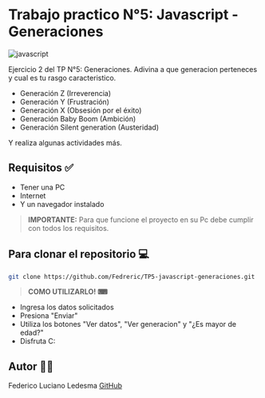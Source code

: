 # Trabajo practico N°5: Javascript - Generaciones

![javascript](https://soyhorizonte.com/wp-content/uploads/2020/10/Javascript-by-SoyHorizonte.jpg)

Ejercicio 2 del TP N°5: Generaciones.
Adivina a que generacion perteneces y cual es tu rasgo caracteristico.

- Generación  Z (Irreverencia)
- Generación  Y (Frustración)
- Generación  X (Obsesión por el éxito)
- Generación  Baby Boom (Ambición)
- Generación  Silent generation (Austeridad)

Y realiza algunas actividades más.

## Requisitos ✅

- Tener una PC
- Internet
- Y un navegador instalado

>**IMPORTANTE:** Para que funcione el proyecto en su Pc debe cumplir con todos los requisitos.

## Para clonar el repositorio 💻

```bash
git clone https://github.com/Fedreric/TP5-javascript-generaciones.git
```
>**COMO UTILIZARLO! ⌨**  
- Ingresa los datos solicitados
- Presiona "Enviar"
- Utiliza los botones "Ver datos", "Ver generacion" y "¿Es mayor de edad?"
- Disfruta C:

## Autor 👨‍💻
 Federico Luciano Ledesma [GitHub](https://github.com/Fedreric)
